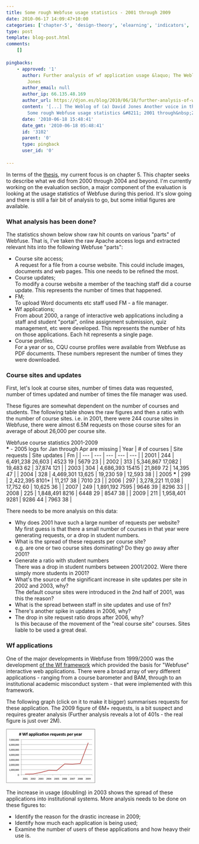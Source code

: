 ```yaml
---
title: Some rough Webfuse usage statistics - 2001 through 2009
date: 2010-06-17 14:09:47+10:00
categories: ['chapter-5', 'design-theory', 'elearning', 'indicators', 'phd', 'thesis', 'webfuse']
type: post
template: blog-post.html
comments:
    []
    
pingbacks:
    - approved: '1'
      author: Further analysis of wf application usage &laquo; The Weblog of (a) David
        Jones
      author_email: null
      author_ip: 66.135.48.169
      author_url: https://djon.es/blog/2010/06/18/further-analysis-of-wf-application-usage/
      content: '[...] The Weblog of (a) David Jones Another voice in the blogosphere    &laquo;
        Some rough Webfuse usage statistics &#8211; 2001 through&nbsp;2009 [...]'
      date: '2010-06-18 15:48:41'
      date_gmt: '2010-06-18 05:48:41'
      id: '3102'
      parent: '0'
      type: pingback
      user_id: '0'
    
---
```

In terms of the [thesis](/blog2/research/phd-thesis/), my current focus is on chapter 5. This chapter seeks to describe what we did from 2000 through 2004 and beyond. I'm currently working on the evaluation section, a major component of the evaluation is looking at the usage statistics of Webfuse during this period. It's slow going and there is still a fair bit of analysis to go, but some initial figures are available.

### What analysis has been done?

The statistics shown below show raw hit counts on various "parts" of Webfuse. That is, I've taken the raw Apache access logs and extracted relevant hits into the following Webfuse "parts":

- Course site access;  
    A request for a file from a course website. This could include images, documents and web pages. This one needs to be refined the most.
- Course updates;  
    To modify a course website a member of the teaching staff did a course update. This represents the number of times that happened.
- FM;  
    To upload Word documents etc staff used FM - a file manager.
- Wf applications;  
    From about 2000, a range of interactive web applications including a staff and student "portal", online assignment submission, quiz management, etc were developed. This represents the number of hits on those applications. Each hit represents a single page.
- Course profiles.  
    For a year or so, CQU course profiles were available from Webfuse as PDF documents. These numbers represent the number of times they were downloaded.

### Course sites and updates

First, let's look at course sites, number of times data was requested, number of times updated and number of times the file manager was used.

These figures are somewhat dependent on the number of courses and students. The following table shows the raw figures and then a ratio with the number of course sites. i.e. in 2001, there were 244 course sites in Webfuse, there were almost 6.5M requests on those course sites for an average of about 26,000 per course site.

Webfuse course statistics 2001-2009  
**\*** - 2005 logs for Jan through Apr are missing
| Year | \# of courses | Site requests | Site updates | Fm |
| --- | --- | --- | --- | --- |
| 2001 | 244 | 6,491,238   26,603 | 4523   19 | 5679   23 |
| 2002 | 313 | 5,346,867   17,082 | 19,483   62 | 37,874   121 |
| 2003 | 304 | 4,686,393   15415 | 21,869   72 | 14,395   47 |
| 2004 | 328 | 4,469,301   13,625 | 19,230   59 | 12,593   38 |
| 2005 **\*** | 299 | 2,422,395   8101\* | 11,217   38 | 7010   23 |
| 2006 | 297 | 3,278,221   11,038 | 17,752   60 | 10,625   36 |
| 2007 | 249 | 1,891,192   7595 | 9646   39 | 8296   33 |
| 2008 | 225 | 1,848,491   8216 | 6448   29 | 8547   38 |
| 2009 | 211 | 1,958,401   9281 | 9286   44 | 7963   38 |

There needs to be more analysis on this data:

- Why does 2001 have such a large number of requests per website?  
    My first guess is that there a small number of courses in that year were generating requests, or a drop in student numbers.
- What is the spread of these requests per course site?  
    e.g. are one or two course sites dominating? Do they go away after 2001?
- Generate a ratio with student numbers  
    There was a drop in student numbers between 2001/2002. Were there simply more students in 2001?
- What's the source of the significant increase in site updates per site in 2002 and 2003, why?  
    The default course sites were introduced in the 2nd half of 2001, was this the reason?
- What is the spread between staff in site updates and use of fm?
- There's another spike in updates in 2006, why?
- The drop in site request ratio drops after 2006, why?  
    Is this because of the movement of the "real course site" courses. Sites liable to be used a great deal.

### Wf applications

One of the major developments in Webfuse from 1999/2000 was the development [of the Wf framework](/blog2/2010/06/07/the-wf-framework/) which provided the basis for "Webfuse" interactive web applications. There were a broad array of very different applications - ranging from a course barometer and BAM, through to an institutional academic misconduct system - that were implemented with this framework.

The following graph (click on it to make it bigger) summarises requests for these application. The 2009 figure of 6M+ requests, is a bit suspect and requires greater analysis (Further analysis reveals a lot of 401s - the real figure is just over 2M).

[![Wf application requests](images/4707471993_ae75a6be50_m.jpg)](http://www.flickr.com/photos/david_jones/4707471993/ "Wf application requests by David T Jones, on Flickr")

The increase in usage (doubling) in 2003 shows the spread of these applications into institutional systems. More analysis needs to be done on these figures to:

- Identify the reason for the drastic increase in 2009;
- Identify how much each application is being used;
- Examine the number of users of these applications and how heavy their use is.